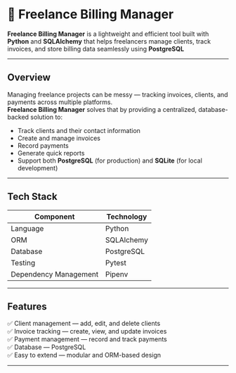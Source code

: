# 🧾 Freelance Billing Manager

**Freelance Billing Manager** is a lightweight and efficient tool built with **Python** and **SQLAlchemy** that helps freelancers manage clients, track invoices, and store billing data seamlessly using **PostgreSQL** 

---

##  Overview

Managing freelance projects can be messy — tracking invoices, clients, and payments across multiple platforms.  
**Freelance Billing Manager** solves that by providing a centralized, database-backed solution to:

- Track clients and their contact information  
- Create and manage invoices  
- Record payments  
- Generate quick reports  
- Support both **PostgreSQL** (for production) and **SQLite** (for local development)

---

## Tech Stack

| Component | Technology |
|------------|-------------|
| Language | Python |
| ORM | SQLAlchemy |
| Database | PostgreSQL |
| Testing | Pytest |
| Dependency Management | Pipenv |

---

##  Features

✅ Client management — add, edit, and delete clients  
✅ Invoice tracking — create, view, and update invoices  
✅ Payment management — record and track payments  
✅ Database  — PostgreSQL   
✅ Easy to extend — modular and ORM-based design  

---



